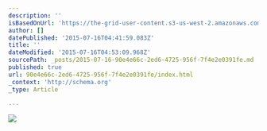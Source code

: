 ```yaml
---
description: ''
isBasedOnUrl: 'https://the-grid-user-content.s3-us-west-2.amazonaws.com/8c9b7c9a-bc74-4fd7-946d-46dc85c857bd.jpg'
author: []
datePublished: '2015-07-16T04:41:59.083Z'
title: ''
dateModified: '2015-07-16T04:53:09.968Z'
sourcePath: _posts/2015-07-16-90e4e66c-2ed6-4725-956f-7f4e2e0391fe.md
published: true
url: 90e4e66c-2ed6-4725-956f-7f4e2e0391fe/index.html
_context: 'http://schema.org'
_type: Article

---
```

![](https://the-grid-user-content.s3-us-west-2.amazonaws.com/8c9b7c9a-bc74-4fd7-946d-46dc85c857bd.jpg)